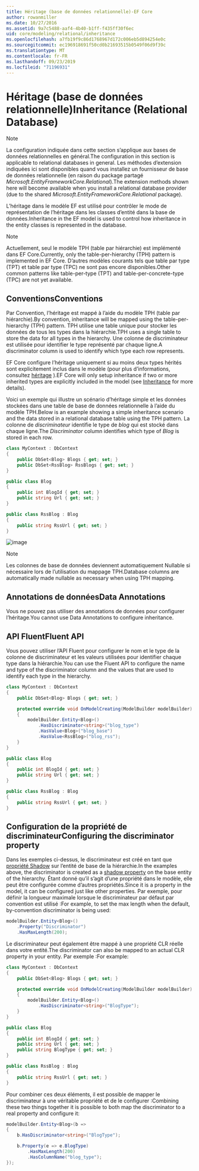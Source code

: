 ```yaml
---
title: Héritage (base de données relationnelle)-EF Core
author: rowanmiller
ms.date: 10/27/2016
ms.assetid: 9a7c5488-aaf4-4b40-b1ff-f435ff30f6ec
uid: core/modeling/relational/inheritance
ms.openlocfilehash: a7fb19f9c86d1768967d172c006eb5d894254e0c
ms.sourcegitcommit: ec196918691f50cd0b21693515b0549f06d9f39c
ms.translationtype: MT
ms.contentlocale: fr-FR
ms.lasthandoff: 09/23/2019
ms.locfileid: "71196931"
---
```

# <a name="inheritance-relational-database"></a><span data-ttu-id="21469-102">Héritage (base de données relationnelle)</span><span class="sxs-lookup"><span data-stu-id="21469-102">Inheritance (Relational Database)</span></span>

> [!NOTE]  
> <span data-ttu-id="21469-103">La configuration indiquée dans cette section s’applique aux bases de données relationnelles en général.</span><span class="sxs-lookup"><span data-stu-id="21469-103">The configuration in this section is applicable to relational databases in general.</span></span> <span data-ttu-id="21469-104">Les méthodes d’extension indiquées ici sont disponibles quand vous installez un fournisseur de base de données relationnelle (en raison du package partagé *Microsoft.EntityFrameworkCore.Relational*).</span><span class="sxs-lookup"><span data-stu-id="21469-104">The extension methods shown here will become available when you install a relational database provider (due to the shared *Microsoft.EntityFrameworkCore.Relational* package).</span></span>

<span data-ttu-id="21469-105">L’héritage dans le modèle EF est utilisé pour contrôler le mode de représentation de l’héritage dans les classes d’entité dans la base de données.</span><span class="sxs-lookup"><span data-stu-id="21469-105">Inheritance in the EF model is used to control how inheritance in the entity classes is represented in the database.</span></span>

> [!NOTE]  
> <span data-ttu-id="21469-106">Actuellement, seul le modèle TPH (table par hiérarchie) est implémenté dans EF Core.</span><span class="sxs-lookup"><span data-stu-id="21469-106">Currently, only the table-per-hierarchy (TPH) pattern is implemented in EF Core.</span></span> <span data-ttu-id="21469-107">D’autres modèles courants tels que table par type (TPT) et table par type (TPC) ne sont pas encore disponibles.</span><span class="sxs-lookup"><span data-stu-id="21469-107">Other common patterns like table-per-type (TPT) and table-per-concrete-type (TPC) are not yet available.</span></span>

## <a name="conventions"></a><span data-ttu-id="21469-108">Conventions</span><span class="sxs-lookup"><span data-stu-id="21469-108">Conventions</span></span>

<span data-ttu-id="21469-109">Par Convention, l’héritage est mappé à l’aide du modèle TPH (table par hiérarchie).</span><span class="sxs-lookup"><span data-stu-id="21469-109">By convention, inheritance will be mapped using the table-per-hierarchy (TPH) pattern.</span></span> <span data-ttu-id="21469-110">TPH utilise une table unique pour stocker les données de tous les types dans la hiérarchie.</span><span class="sxs-lookup"><span data-stu-id="21469-110">TPH uses a single table to store the data for all types in the hierarchy.</span></span> <span data-ttu-id="21469-111">Une colonne de discriminateur est utilisée pour identifier le type représenté par chaque ligne.</span><span class="sxs-lookup"><span data-stu-id="21469-111">A discriminator column is used to identify which type each row represents.</span></span>

<span data-ttu-id="21469-112">EF Core configure l’héritage uniquement si au moins deux types hérités sont explicitement inclus dans le modèle (pour plus d’informations, consultez [héritage](../inheritance.md) ).</span><span class="sxs-lookup"><span data-stu-id="21469-112">EF Core will only setup inheritance if two or more inherited types are explicitly included in the model (see [Inheritance](../inheritance.md) for more details).</span></span>

<span data-ttu-id="21469-113">Voici un exemple qui illustre un scénario d’héritage simple et les données stockées dans une table de base de données relationnelle à l’aide du modèle TPH.</span><span class="sxs-lookup"><span data-stu-id="21469-113">Below is an example showing a simple inheritance scenario and the data stored in a relational database table using the TPH pattern.</span></span> <span data-ttu-id="21469-114">La colonne de *discriminateur* identifie le type de *blog* qui est stocké dans chaque ligne.</span><span class="sxs-lookup"><span data-stu-id="21469-114">The *Discriminator* column identifies which type of *Blog* is stored in each row.</span></span>

<!-- [!code-csharp[Main](samples/core/relational/Modeling/Conventions/InheritanceDbSets.cs)] -->
``` csharp
class MyContext : DbContext
{
    public DbSet<Blog> Blogs { get; set; }
    public DbSet<RssBlog> RssBlogs { get; set; }
}

public class Blog
{
    public int BlogId { get; set; }
    public string Url { get; set; }
}

public class RssBlog : Blog
{
    public string RssUrl { get; set; }
}
```

![image](_static/inheritance-tph-data.png)

>[!NOTE]
> <span data-ttu-id="21469-116">Les colonnes de base de données deviennent automatiquement Nullable si nécessaire lors de l’utilisation du mappage TPH.</span><span class="sxs-lookup"><span data-stu-id="21469-116">Database columns are automatically made nullable as necessary when using TPH mapping.</span></span>

## <a name="data-annotations"></a><span data-ttu-id="21469-117">Annotations de données</span><span class="sxs-lookup"><span data-stu-id="21469-117">Data Annotations</span></span>

<span data-ttu-id="21469-118">Vous ne pouvez pas utiliser des annotations de données pour configurer l’héritage.</span><span class="sxs-lookup"><span data-stu-id="21469-118">You cannot use Data Annotations to configure inheritance.</span></span>

## <a name="fluent-api"></a><span data-ttu-id="21469-119">API Fluent</span><span class="sxs-lookup"><span data-stu-id="21469-119">Fluent API</span></span>

<span data-ttu-id="21469-120">Vous pouvez utiliser l’API Fluent pour configurer le nom et le type de la colonne de discriminateur et les valeurs utilisées pour identifier chaque type dans la hiérarchie.</span><span class="sxs-lookup"><span data-stu-id="21469-120">You can use the Fluent API to configure the name and type of the discriminator column and the values that are used to identify each type in the hierarchy.</span></span>

<!-- [!code-csharp[Main](samples/core/relational/Modeling/FluentAPI/InheritanceTPHDiscriminator.cs?highlight=7,8,9,10)] -->
``` csharp
class MyContext : DbContext
{
    public DbSet<Blog> Blogs { get; set; }

    protected override void OnModelCreating(ModelBuilder modelBuilder)
    {
        modelBuilder.Entity<Blog>()
            .HasDiscriminator<string>("blog_type")
            .HasValue<Blog>("blog_base")
            .HasValue<RssBlog>("blog_rss");
    }
}

public class Blog
{
    public int BlogId { get; set; }
    public string Url { get; set; }
}

public class RssBlog : Blog
{
    public string RssUrl { get; set; }
}
```

## <a name="configuring-the-discriminator-property"></a><span data-ttu-id="21469-121">Configuration de la propriété de discriminateur</span><span class="sxs-lookup"><span data-stu-id="21469-121">Configuring the discriminator property</span></span>

<span data-ttu-id="21469-122">Dans les exemples ci-dessus, le discriminateur est créé en tant que [propriété Shadow](xref:core/modeling/shadow-properties) sur l’entité de base de la hiérarchie.</span><span class="sxs-lookup"><span data-stu-id="21469-122">In the examples above, the discriminator is created as a [shadow property](xref:core/modeling/shadow-properties) on the base entity of the hierarchy.</span></span> <span data-ttu-id="21469-123">Étant donné qu’il s’agit d’une propriété dans le modèle, elle peut être configurée comme d’autres propriétés.</span><span class="sxs-lookup"><span data-stu-id="21469-123">Since it is a property in the model, it can be configured just like other properties.</span></span> <span data-ttu-id="21469-124">Par exemple, pour définir la longueur maximale lorsque le discriminateur par défaut par convention est utilisé :</span><span class="sxs-lookup"><span data-stu-id="21469-124">For example, to set the max length when the default, by-convention discriminator is being used:</span></span>

```C#
modelBuilder.Entity<Blog>()
    .Property("Discriminator")
    .HasMaxLength(200);
```

<span data-ttu-id="21469-125">Le discriminateur peut également être mappé à une propriété CLR réelle dans votre entité.</span><span class="sxs-lookup"><span data-stu-id="21469-125">The discriminator can also be mapped to an actual CLR property in your entity.</span></span> <span data-ttu-id="21469-126">Par exemple :</span><span class="sxs-lookup"><span data-stu-id="21469-126">For example:</span></span>
```C#
class MyContext : DbContext
{
    public DbSet<Blog> Blogs { get; set; }

    protected override void OnModelCreating(ModelBuilder modelBuilder)
    {
        modelBuilder.Entity<Blog>()
            .HasDiscriminator<string>("BlogType");
    }
}

public class Blog
{
    public int BlogId { get; set; }
    public string Url { get; set; }
    public string BlogType { get; set; }
}

public class RssBlog : Blog
{
    public string RssUrl { get; set; }
}
```

<span data-ttu-id="21469-127">Pour combiner ces deux éléments, il est possible de mapper le discriminateur à une véritable propriété et de le configurer :</span><span class="sxs-lookup"><span data-stu-id="21469-127">Combining these two things together it is possible to both map the discriminator to a real property and configure it:</span></span>
```C#
modelBuilder.Entity<Blog>(b =>
{
    b.HasDiscriminator<string>("BlogType");

    b.Property(e => e.BlogType)
        .HasMaxLength(200)
        .HasColumnName("blog_type");
});
```

